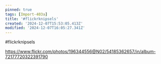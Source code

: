 ```yaml
---
pinned: true
tags: [Import-403a]
title: '#flickrknipsels'
created: '2024-12-07T15:53:05.413Z'
modified: '2024-12-07T16:05:27.341Z'
---
```


#flickrknipsels

https://www.flickr.com/photos/196344556@N02/54185362657/in/album-72177720322391790


